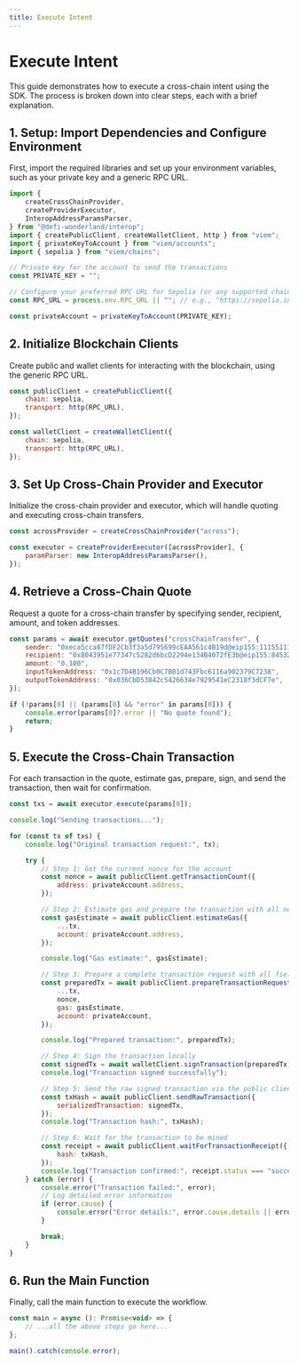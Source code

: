 ```yaml
---
title: Execute Intent
---
```


# Execute Intent

This guide demonstrates how to execute a cross-chain intent using the SDK. The process is broken down into clear steps, each with a brief explanation.

## 1. Setup: Import Dependencies and Configure Environment

First, import the required libraries and set up your environment variables, such as your private key and a generic RPC URL.

```js
import {
    createCrossChainProvider,
    createProviderExecutor,
    InteropAddressParamsParser,
} from "@defi-wonderland/interop";
import { createPublicClient, createWalletClient, http } from "viem";
import { privateKeyToAccount } from "viem/accounts";
import { sepolia } from "viem/chains";

// Private key for the account to send the transactions
const PRIVATE_KEY = "";

// Configure your preferred RPC URL for Sepolia (or any supported chain)
const RPC_URL = process.env.RPC_URL || ""; // e.g., "https://sepolia.infura.io/v3/<API_KEY>"

const privateAccount = privateKeyToAccount(PRIVATE_KEY);
```

## 2. Initialize Blockchain Clients

Create public and wallet clients for interacting with the blockchain, using the generic RPC URL.

```js
const publicClient = createPublicClient({
    chain: sepolia,
    transport: http(RPC_URL),
});

const walletClient = createWalletClient({
    chain: sepolia,
    transport: http(RPC_URL),
});
```

## 3. Set Up Cross-Chain Provider and Executor

Initialize the cross-chain provider and executor, which will handle quoting and executing cross-chain transfers.

```js
const acrossProvider = createCrossChainProvider("across");

const executor = createProviderExecutor([acrossProvider], {
    paramParser: new InteropAddressParamsParser(),
});
```

## 4. Retrieve a Cross-Chain Quote

Request a quote for a cross-chain transfer by specifying sender, recipient, amount, and token addresses.

```js
const params = await executor.getQuotes("crossChainTransfer", {
    sender: "0xeca5cca87fDF2Cb3f3a5d795699cEAA561c4B19d@eip155:11155111#2597C7E5",
    recipient: "0x8043951e77347c5282d6bcD2294e134B4072fE3b@eip155:84532#D9F7BE3F",
    amount: "0.100",
    inputTokenAddress: "0x1c7D4B196Cb0C7B01d743Fbc6116a902379C7238",
    outputTokenAddress: "0x036CbD53842c5426634e7929541eC2318f3dCF7e",
});

if (!params[0] || (params[0] && "error" in params[0])) {
    console.error(params[0]?.error || "No quote found");
    return;
}
```

## 5. Execute the Cross-Chain Transaction

For each transaction in the quote, estimate gas, prepare, sign, and send the transaction, then wait for confirmation.

```js
const txs = await executor.execute(params[0]);

console.log("Sending transactions...");

for (const tx of txs) {
    console.log("Original transaction request:", tx);

    try {
        // Step 1: Get the current nonce for the account
        const nonce = await publicClient.getTransactionCount({
            address: privateAccount.address,
        });

        // Step 2: Estimate gas and prepare the transaction with all necessary fields
        const gasEstimate = await publicClient.estimateGas({
            ...tx,
            account: privateAccount.address,
        });

        console.log("Gas estimate:", gasEstimate);

        // Step 3: Prepare a complete transaction request with all fields
        const preparedTx = await publicClient.prepareTransactionRequest({
            ...tx,
            nonce,
            gas: gasEstimate,
            account: privateAccount,
        });

        console.log("Prepared transaction:", preparedTx);

        // Step 4: Sign the transaction locally
        const signedTx = await walletClient.signTransaction(preparedTx);
        console.log("Transaction signed successfully");

        // Step 5: Send the raw signed transaction via the public client
        const txHash = await publicClient.sendRawTransaction({
            serializedTransaction: signedTx,
        });
        console.log("Transaction hash:", txHash);

        // Step 6: Wait for the transaction to be mined
        const receipt = await publicClient.waitForTransactionReceipt({
            hash: txHash,
        });
        console.log("Transaction confirmed:", receipt.status === "success" ? "Success" : "Failed");
    } catch (error) {
        console.error("Transaction failed:", error);
        // Log detailed error information
        if (error.cause) {
            console.error("Error details:", error.cause.details || error.cause.message);
        }

        break;
    }
}
```

## 6. Run the Main Function

Finally, call the main function to execute the workflow.

```js
const main = async (): Promise<void> => {
    // ...all the above steps go here...
};

main().catch(console.error);
```
